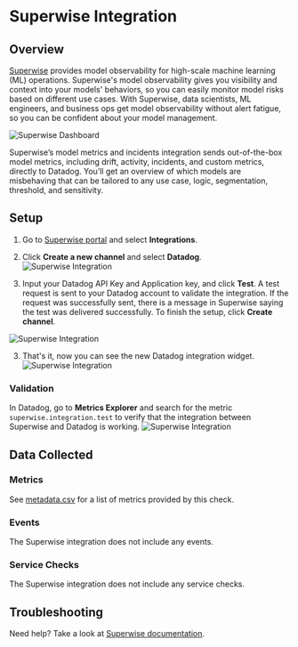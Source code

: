 # Superwise Integration

## Overview
[Superwise][1] provides model observability for high-scale machine learning (ML) operations.
Superwise's model observability gives you visibility and context into your models' behaviors, so you can easily monitor model risks based on different use cases. With Superwise, data scientists, ML engineers, and business ops get model observability without alert fatigue, so you can be confident about your model management.  
    

![Superwise Dashboard]( https://raw.githubusercontent.com/DataDog/integrations-extras/master/superwise/images/5.png)  

Superwise’s model metrics and incidents integration sends out-of-the-box model metrics, including drift, activity, incidents, and custom metrics, directly to Datadog. You’ll get an overview of which models are misbehaving that can be tailored to any use case, logic, segmentation, threshold, and sensitivity.


## Setup


1. Go to [Superwise portal][2] and select **Integrations**.

2. Click **Create a new channel** and select **Datadog**.
![Superwise Integration]( https://raw.githubusercontent.com/DataDog/integrations-extras/master/superwise/images/2.png)

3. Input your Datadog API Key and Application key, and click **Test**. A test request is sent to your Datadog account to validate the integration. If the request was successfully sent, there is a message in Superwise saying the test was delivered successfully. To finish the setup, click **Create channel**.

![Superwise Integration]( https://raw.githubusercontent.com/DataDog/integrations-extras/master/superwise/images/6.png)

3. That's it, now you can see the new Datadog integration widget.
![Superwise Integration]( https://raw.githubusercontent.com/DataDog/integrations-extras/master/superwise/images/3.png)

### Validation
In Datadog, go to **Metrics Explorer** and search for the metric `superwise.integration.test` to verify that the integration between Superwise and Datadog is working. 
![Superwise Integration]( https://raw.githubusercontent.com/DataDog/integrations-extras/master/superwise/images/4.png)   

## Data Collected

### Metrics

See [metadata.csv][3] for a list of metrics provided by this check.

### Events

The Superwise integration does not include any events.

### Service Checks

The Superwise integration does not include any service checks.

## Troubleshooting

Need help? Take a look at [Superwise documentation][4].


[1]: https://www.superwise.ai/
[2]: https://portal.superwise.ai/
[3]: https://github.com/DataDog/integrations-core/blob/master/check/metadata.csv
[4]: https://docs.superwise.ai
